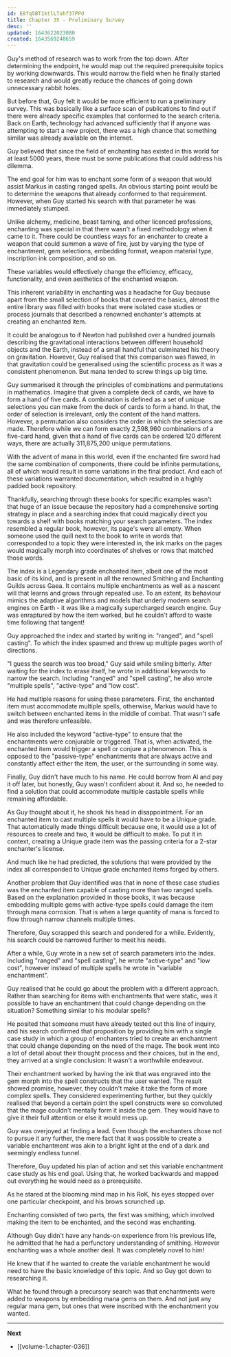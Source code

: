 ```yaml
---
id: E8fq5BT1ktlLTahf37PPd
title: Chapter 35 - Preliminary Survey
desc: ''
updated: 1643622023080
created: 1643569240659
---
```


Guy's method of research was to work from the top down. After determining the endpoint, he would map out the required prerequisite topics by working downwards. This would narrow the field when he finally started to research and would greatly reduce the chances of going down unnecessary rabbit holes.

But before that, Guy felt it would be more efficient to run a preliminary survey. This was basically like a surface scan of publications to find out if there were already specific examples that conformed to the search criteria. Back on Earth, technology had advanced sufficiently that if anyone was attempting to start a new project, there was a high chance that something similar was already available on the internet. 

Guy believed that since the field of enchanting has existed in this world for at least 5000 years, there must be some publications that could address his dilemma.

The end goal for him was to enchant some form of a weapon that would assist Markus in casting ranged spells. An obvious starting point would be to determine the weapons that already conformed to that requirement. However, when Guy started his search with that parameter he was immediately stumped.

Unlike alchemy, medicine, beast taming, and other licenced professions, enchanting was special in that there wasn't a fixed methodology when it came to it. There could be countless ways for an enchanter to create a weapon that could summon a wave of fire, just by varying the type of enchantment, gem selections, embedding format, weapon material type, inscription ink composition, and so on.

These variables would effectively change the efficiency, efficacy, functionality, and even aesthetics of the enchanted weapon.

This inherent variability in enchanting was a headache for Guy because apart from the small selection of books that covered the basics, almost the entire library was filled with books that were isolated case studies or process journals that described a renowned enchanter's attempts at creating an enchanted item.

It could be analogous to if Newton had published over a hundred journals describing the gravitational interactions between different household objects and the Earth, instead of a small handful that culminated his theory on gravitation. However, Guy realised that this comparison was flawed, in that gravitation could be generalised using the scientific process as it was a consistent phenomenon. But mana tended to screw things up big time.

Guy summarised it through the principles of combinations and permutations in mathematics. Imagine that given a complete deck of cards, we have to form a hand of five cards. A combination is defined as a set of unique selections you can make from the deck of cards to form a hand. In that, the order of selection is irrelevant, only the content of the hand matters. However, a permutation also considers the order in which the selections are made. Therefore while we can form exactly 2,598,960 combinations of a five-card hand, given that a hand of five cards can be ordered 120 different ways, there are actually 311,875,200 unique permutations.

With the advent of mana in this world, even if the enchanted fire sword had the same combination of components, there could be infinite permutations, all of which would result in some variations in the final product. And each of these variations warranted documentation, which resulted in a highly padded book repository.

Thankfully, searching through these books for specific examples wasn't that huge of an issue because the repository had a comprehensive sorting strategy in place and a searching index that could magically direct you towards a shelf with books matching your search parameters. The index resembled a regular book, however, its page's were all empty. When someone used the quill next to the book to write in words that corresponded to a topic they were interested in, the ink marks on the pages would magically morph into coordinates of shelves or rows that matched those words.

The index is a Legendary grade enchanted item, albeit one of the most basic of its kind, and is present in all the renowned Smithing and Enchanting Guilds across Gaea. It contains multiple enchantments as well as a nascent will that learns and grows through repeated use. To an extent, its behaviour mimics the adaptive algorithms and models that underly modern search engines on Earth - it was like a magically supercharged search engine. Guy was enraptured by how the item worked, but he couldn't afford to waste time following that tangent!

Guy approached the index and started by writing in: "ranged", and "spell casting". To which the index spasmed and threw up multiple pages worth of directions.

"I guess the search was too broad," Guy said while smiling bitterly. After waiting for the index to erase itself, he wrote in additional keywords to narrow the search. Including "ranged" and "spell casting", he also wrote "multiple spells", "active-type" and "low cost".

He had multiple reasons for using these parameters. First, the enchanted item must accommodate multiple spells, otherwise, Markus would have to switch between enchanted items in the middle of combat. That wasn't safe and was therefore unfeasible.

He also included the keyword "active-type" to ensure that the enchantments were conjurable or triggered. That is, when activated, the enchanted item would trigger a spell or conjure a phenomenon. This is opposed to the "passive-type" enchantments that are always active and constantly affect either the item, the user, or the surrounding in some way.

Finally, Guy didn't have much to his name. He could borrow from Al and pay it off later, but honestly, Guy wasn't confident about it. And so, he needed to find a solution that could accommodate multiple castable spells while remaining affordable.

As Guy thought about it, he shook his head in disappointment. For an enchanted item to cast multiple spells it would have to be a Unique grade. That automatically made things difficult because one, it would use a lot of resources to create and two, it would be difficult to make. To put it in context, creating a Unique grade item was the passing criteria for a 2-star enchanter's license.

And much like he had predicted, the solutions that were provided by the index all corresponded to Unique grade enchanted items forged by others.

Another problem that Guy identified was that in none of these case studies was the enchanted item capable of casting more than two ranged spells. Based on the explanation provided in those books, it was because embedding multiple gems with active-type spells could damage the item through mana corrosion. That is when a large quantity of mana is forced to flow through narrow channels multiple times.

Therefore, Guy scrapped this search and pondered for a while. Evidently, his search could be narrowed further to meet his needs.

After a while, Guy wrote in a new set of search parameters into the index. Including "ranged" and "spell casting", he wrote "active-type" and "low cost", however instead of multiple spells he wrote in "variable enchantment".

Guy realised that he could go about the problem with a different approach. Rather than searching for items with enchantments that were static, was it possible to have an enchantment that could change depending on the situation? Something similar to his modular spells?

He posited that someone must have already tested out this line of inquiry, and his search confirmed that proposition by providing him with a single case study in which a group of enchanters tried to create an enchantment that could change depending on the need of the mage. The book went into a lot of detail about their thought process and their choices, but in the end, they arrived at a single conclusion: It wasn't a worthwhile endeavour.

Their enchantment worked by having the ink that was engraved into the gem morph into the spell constructs that the user wanted. The result showed promise, however, they couldn't make it take the form of more complex spells. They considered experimenting further, but they quickly realised that beyond a certain point the spell constructs were so convoluted that the mage couldn't mentally form it inside the gem. They would have to give it their full attention or else it would mess up.

Guy was overjoyed at finding a lead. Even though the enchanters chose not to pursue it any further, the mere fact that it was possible to create a variable enchantment was akin to a bright light at the end of a dark and seemingly endless tunnel.

Therefore, Guy updated his plan of action and set this variable enchantment case study as his end goal. Using that, he worked backwards and mapped out everything he would need as a prerequisite.

As he stared at the blooming mind map in his RoK, his eyes stopped over one particular checkpoint, and his brows scrunched up.

Enchanting consisted of two parts, the first was smithing, which involved making the item to be enchanted, and the second was enchanting.

Although Guy didn't have any hands-on experience from his previous life, he admitted that he had a perfunctory understanding of smithing. However enchanting was a whole another deal. It was completely novel to him!

He knew that if he wanted to create the variable enchantment he would need to have the basic knowledge of this topic. And so Guy got down to researching it.

What he found through a precursory search was that enchantments were added to weapons by embedding mana gems on them. And not just any regular mana gem, but ones that were inscribed with the enchantment you wanted.

____

**Next**
* [[volume-1.chapter-036]]